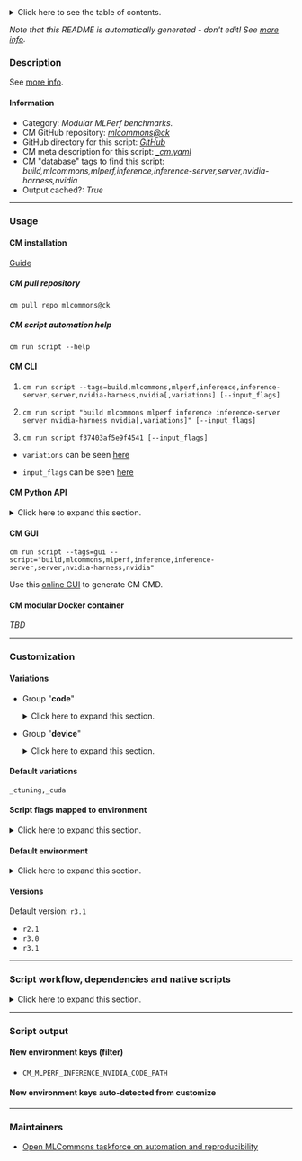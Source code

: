 <details>
<summary>Click here to see the table of contents.</summary>

* [Description](#description)
* [Information](#information)
* [Usage](#usage)
  * [ CM installation](#cm-installation)
  * [ CM script automation help](#cm-script-automation-help)
  * [ CM CLI](#cm-cli)
  * [ CM Python API](#cm-python-api)
  * [ CM GUI](#cm-gui)
  * [ CM modular Docker container](#cm-modular-docker-container)
* [Customization](#customization)
  * [ Variations](#variations)
  * [ Script flags mapped to environment](#script-flags-mapped-to-environment)
  * [ Default environment](#default-environment)
* [Versions](#versions)
* [Script workflow, dependencies and native scripts](#script-workflow-dependencies-and-native-scripts)
* [Script output](#script-output)
* [New environment keys (filter)](#new-environment-keys-(filter))
* [New environment keys auto-detected from customize](#new-environment-keys-auto-detected-from-customize)
* [Maintainers](#maintainers)

</details>

*Note that this README is automatically generated - don't edit! See [more info](README-extra.md).*

### Description


See [more info](README-extra.md).

#### Information

* Category: *Modular MLPerf benchmarks.*
* CM GitHub repository: *[mlcommons@ck](https://github.com/mlcommons/ck/tree/master/cm-mlops)*
* GitHub directory for this script: *[GitHub](https://github.com/mlcommons/ck/tree/master/cm-mlops/script/build-mlperf-inference-server-nvidia)*
* CM meta description for this script: *[_cm.yaml](_cm.yaml)*
* CM "database" tags to find this script: *build,mlcommons,mlperf,inference,inference-server,server,nvidia-harness,nvidia*
* Output cached?: *True*
___
### Usage

#### CM installation

[Guide](https://github.com/mlcommons/ck/blob/master/docs/installation.md)

##### CM pull repository

```cm pull repo mlcommons@ck```

##### CM script automation help

```cm run script --help```

#### CM CLI

1. `cm run script --tags=build,mlcommons,mlperf,inference,inference-server,server,nvidia-harness,nvidia[,variations] [--input_flags]`

2. `cm run script "build mlcommons mlperf inference inference-server server nvidia-harness nvidia[,variations]" [--input_flags]`

3. `cm run script f37403af5e9f4541 [--input_flags]`

* `variations` can be seen [here](#variations)

* `input_flags` can be seen [here](#script-flags-mapped-to-environment)

#### CM Python API

<details>
<summary>Click here to expand this section.</summary>

```python

import cmind

r = cmind.access({'action':'run'
                  'automation':'script',
                  'tags':'build,mlcommons,mlperf,inference,inference-server,server,nvidia-harness,nvidia'
                  'out':'con',
                  ...
                  (other input keys for this script)
                  ...
                 })

if r['return']>0:
    print (r['error'])

```

</details>


#### CM GUI

```cm run script --tags=gui --script="build,mlcommons,mlperf,inference,inference-server,server,nvidia-harness,nvidia"```

Use this [online GUI](https://cKnowledge.org/cm-gui/?tags=build,mlcommons,mlperf,inference,inference-server,server,nvidia-harness,nvidia) to generate CM CMD.

#### CM modular Docker container

*TBD*

___
### Customization


#### Variations

  * Group "**code**"
    <details>
    <summary>Click here to expand this section.</summary>

    * **`_ctuning`** (default)
      - Workflow:
    * `_custom`
      - Workflow:
    * `_mlcommons`
      - Workflow:
    * `_nvidia-only`
      - Workflow:

    </details>


  * Group "**device**"
    <details>
    <summary>Click here to expand this section.</summary>

    * `_cpu`
      - Environment variables:
        - *CM_MLPERF_DEVICE*: `cpu`
      - Workflow:
    * **`_cuda`** (default)
      - Environment variables:
        - *CM_MLPERF_DEVICE*: `cuda`
        - *CM_MLPERF_DEVICE_LIB_NAMESPEC*: `cudart`
      - Workflow:
    * `_inferentia`
      - Environment variables:
        - *CM_MLPERF_DEVICE*: `inferentia`
      - Workflow:

    </details>


#### Default variations

`_ctuning,_cuda`

#### Script flags mapped to environment
<details>
<summary>Click here to expand this section.</summary>

* `--clean=value`  &rarr;  `CM_MAKE_CLEAN=value`
* `--custom_system=value`  &rarr;  `CM_CUSTOM_SYSTEM_NVIDIA=value`

**Above CLI flags can be used in the Python CM API as follows:**

```python
r=cm.access({... , "clean":...}
```

</details>

#### Default environment

<details>
<summary>Click here to expand this section.</summary>

These keys can be updated via `--env.KEY=VALUE` or `env` dictionary in `@input.json` or using script flags.

* CM_MAKE_BUILD_COMMAND: `build`
* CM_MAKE_CLEAN: `no`

</details>

#### Versions
Default version: `r3.1`

* `r2.1`
* `r3.0`
* `r3.1`
___
### Script workflow, dependencies and native scripts

<details>
<summary>Click here to expand this section.</summary>

  1. ***Read "deps" on other CM scripts from [meta](https://github.com/mlcommons/ck/tree/master/cm-mlops/script/build-mlperf-inference-server-nvidia/_cm.yaml)***
     * detect,os
       - CM script: [detect-os](https://github.com/mlcommons/ck/tree/master/cm-mlops/script/detect-os)
     * detect,cpu
       - CM script: [detect-cpu](https://github.com/mlcommons/ck/tree/master/cm-mlops/script/detect-cpu)
     * get,sys-utils-cm
       - CM script: [get-sys-utils-cm](https://github.com/mlcommons/ck/tree/master/cm-mlops/script/get-sys-utils-cm)
     * get,python3
       * CM names: `--adr.['python', 'python3']...`
       - CM script: [get-python3](https://github.com/mlcommons/ck/tree/master/cm-mlops/script/get-python3)
     * get,cuda,_cudnn
       * `if (CM_MLPERF_DEVICE in ['cuda', 'inferentia'])`
       * CM names: `--adr.['cuda']...`
       - CM script: [get-cuda](https://github.com/mlcommons/ck/tree/master/cm-mlops/script/get-cuda)
     * get,tensorrt,_dev
       * `if (CM_MLPERF_DEVICE in ['cuda', 'inferentia']) AND (CM_TENSORRT_SYSTEM_DETECT  != True)`
       * CM names: `--adr.['tensorrt']...`
       - CM script: [get-tensorrt](https://github.com/mlcommons/ck/tree/master/cm-mlops/script/get-tensorrt)
     * get,gcc
       - CM script: [get-gcc](https://github.com/mlcommons/ck/tree/master/cm-mlops/script/get-gcc)
     * get,cmake
       - CM script: [get-cmake](https://github.com/mlcommons/ck/tree/master/cm-mlops/script/get-cmake)
     * get,generic,sys-util,_glog-dev
       - CM script: [get-generic-sys-util](https://github.com/mlcommons/ck/tree/master/cm-mlops/script/get-generic-sys-util)
     * get,generic,sys-util,_gflags-dev
       - CM script: [get-generic-sys-util](https://github.com/mlcommons/ck/tree/master/cm-mlops/script/get-generic-sys-util)
     * get,generic,sys-util,_libgmock-dev
       - CM script: [get-generic-sys-util](https://github.com/mlcommons/ck/tree/master/cm-mlops/script/get-generic-sys-util)
     * get,generic,sys-util,_libre2-dev
       - CM script: [get-generic-sys-util](https://github.com/mlcommons/ck/tree/master/cm-mlops/script/get-generic-sys-util)
     * get,generic,sys-util,_libnuma-dev
       - CM script: [get-generic-sys-util](https://github.com/mlcommons/ck/tree/master/cm-mlops/script/get-generic-sys-util)
     * get,generic,sys-util,_libboost-all-dev
       - CM script: [get-generic-sys-util](https://github.com/mlcommons/ck/tree/master/cm-mlops/script/get-generic-sys-util)
     * get,generic,sys-util,_rapidjson-dev
       - CM script: [get-generic-sys-util](https://github.com/mlcommons/ck/tree/master/cm-mlops/script/get-generic-sys-util)
     * get,nvidia,mlperf,inference,common-code
       * CM names: `--adr.['nvidia-inference-common-code']...`
       - CM script: [get-mlperf-inference-nvidia-common-code](https://github.com/mlcommons/ck/tree/master/cm-mlops/script/get-mlperf-inference-nvidia-common-code)
     * get,generic-python-lib,_pycuda
       * `if (CM_RUN_STATE_DOCKER not in ['yes', True, 'True'])`
       - CM script: [get-generic-python-lib](https://github.com/mlcommons/ck/tree/master/cm-mlops/script/get-generic-python-lib)
     * get,generic-python-lib,_opencv-python
       - CM script: [get-generic-python-lib](https://github.com/mlcommons/ck/tree/master/cm-mlops/script/get-generic-python-lib)
     * get,generic-python-lib,_nvidia-dali
       - CM script: [get-generic-python-lib](https://github.com/mlcommons/ck/tree/master/cm-mlops/script/get-generic-python-lib)
     * get,mlperf,inference,nvidia,scratch,space
       * CM names: `--adr.['nvidia-scratch-space']...`
       - CM script: [get-mlperf-inference-nvidia-scratch-space](https://github.com/mlcommons/ck/tree/master/cm-mlops/script/get-mlperf-inference-nvidia-scratch-space)
  1. ***Run "preprocess" function from [customize.py](https://github.com/mlcommons/ck/tree/master/cm-mlops/script/build-mlperf-inference-server-nvidia/customize.py)***
  1. Read "prehook_deps" on other CM scripts from [meta](https://github.com/mlcommons/ck/tree/master/cm-mlops/script/build-mlperf-inference-server-nvidia/_cm.yaml)
  1. ***Run native script if exists***
     * [run.sh](https://github.com/mlcommons/ck/tree/master/cm-mlops/script/build-mlperf-inference-server-nvidia/run.sh)
  1. Read "posthook_deps" on other CM scripts from [meta](https://github.com/mlcommons/ck/tree/master/cm-mlops/script/build-mlperf-inference-server-nvidia/_cm.yaml)
  1. ***Run "postrocess" function from [customize.py](https://github.com/mlcommons/ck/tree/master/cm-mlops/script/build-mlperf-inference-server-nvidia/customize.py)***
  1. ***Read "post_deps" on other CM scripts from [meta](https://github.com/mlcommons/ck/tree/master/cm-mlops/script/build-mlperf-inference-server-nvidia/_cm.yaml)***
     * add,custom,system,nvidia
       * `if (CM_CUSTOM_SYSTEM_NVIDIA not in ['no', False, 'False'])`
       * CM names: `--adr.['custom-system-nvidia', 'nvidia-inference-common-code']...`
       - CM script: [add-custom-nvidia-system](https://github.com/mlcommons/ck/tree/master/cm-mlops/script/add-custom-nvidia-system)
</details>

___
### Script output
#### New environment keys (filter)

* `CM_MLPERF_INFERENCE_NVIDIA_CODE_PATH`
#### New environment keys auto-detected from customize

___
### Maintainers

* [Open MLCommons taskforce on automation and reproducibility](https://github.com/mlcommons/ck/blob/master/docs/taskforce.md)